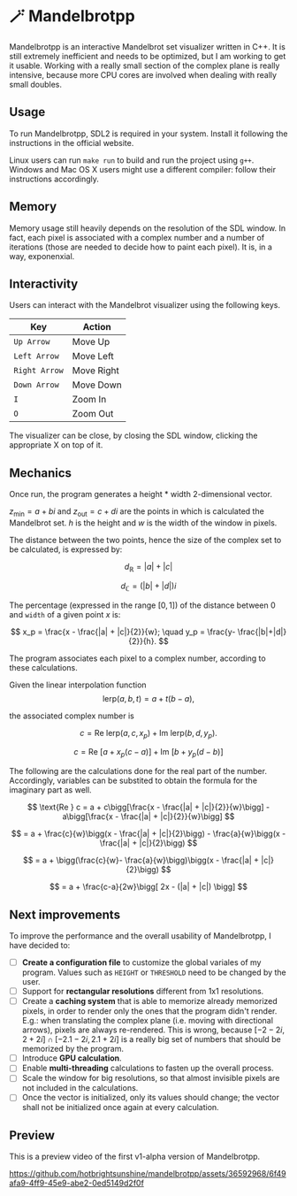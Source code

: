 # 🪄 Mandelbrotpp 

Mandelbrotpp is an interactive Mandelbrot set visualizer written in C++. 
It is still extremely inefficient and needs to be optimized, but I am working to get it usable. 
Working with a really small section of the complex plane is really intensive, because more CPU cores are involved
when dealing with really small doubles. 

## Usage

To run Mandelbrotpp, SDL2 is required in your system. Install it following the instructions in the official website. 

Linux users can run `make run` to build and run the project using `g++`. Windows and Mac OS X users might use a different compiler: follow their instructions accordingly. 

## Memory

Memory usage still heavily depends on the resolution of the SDL window. In fact, each pixel is associated with 
a complex number and a number of iterations (those are needed to decide how to paint each pixel). 
It is, in a way, exponenxial.

## Interactivity

Users can interact with the Mandelbrot visualizer using the following keys. 

| Key | Action |
| - | - |
| `Up Arrow` | Move Up |
| `Left Arrow` | Move Left |
| `Right Arrow` | Move Right | 
| `Down Arrow` | Move Down |
| `I` | Zoom In |
| `O` | Zoom Out |

The visualizer can be close, by closing the SDL window, clicking the appropriate X on top of it. 

## Mechanics 

Once run, the program generates a height * width 2-dimensional vector. 

$z_{\text{min}} = a +bi$ and $z_{\text{out}} = c+di$ are the points in which is calculated the Mandelbrot set. $h$ is the height and $w$ is the width of the window in pixels.

The distance between the two points, hence the size of the complex set to be calculated, is expressed by:

$$
d_{\mathbb{R}} = |a| + |c| 
$$

$$
d_{\mathbb{C}} = (|b| + |d|)i
$$

The percentage (expressed in the range $[0, 1]$) of the distance between 0 and `width` of a given point $x$ is:

$$
    x_p = \frac{x - \frac{|a| + |c|}{2}}{w}; \quad y_p = \frac{y- \frac{|b|+|d|}{2}}{h}.
$$

The program associates each pixel to a complex number, according to these calculations. 

Given the linear interpolation function 
$$
    \text{lerp}(a, b, t) = a+t(b-a),
$$

the associated complex number is

$$
    c = \text{Re } \text{lerp}(a, c, x_p) + \text{Im } \text{lerp}(b, d, y_p).
$$

$$
    c = \text{Re } [a + x_p(c - a)] + \text{Im } [b + y_p(d -b)]
$$

The following are the calculations done for the real part of the number. Accordingly, variables can be substited to obtain the formula for the imaginary part as well. 

$$
    \text{Re } c = a + c\bigg[\frac{x - \frac{|a| + |c|}{2}}{w}\bigg] - a\bigg[\frac{x - \frac{|a| + |c|}{2}}{w}\bigg]
$$

$$
    = a + \frac{c}{w}\bigg(x - \frac{|a| + |c|}{2}\bigg) - \frac{a}{w}\bigg(x - \frac{|a| + |c|}{2}\bigg)
$$

$$
    = a + \bigg(\frac{c}{w}- \frac{a}{w}\bigg)\bigg(x - \frac{|a| + |c|}{2}\bigg)
$$

$$
    = a + \frac{c-a}{2w}\bigg[ 2x - (|a| + |c|) \bigg]
$$

## Next improvements

To improve the performance and the overall usability of Mandelbrotpp, I have decided to:
-  [ ] **Create a configuration file** to customize the global variales of my program. Values such as `HEIGHT` or `THRESHOLD` need to be changed by the user. 
-  [ ] Support for **rectangular resolutions** different from 1x1 resolutions. 
-  [ ] Create a **caching system** that is able to memorize already memorized pixels, in order to render only the ones that the program didn't render. E.g.: when translating the complex plane (i.e. moving with directional arrows), pixels are always re-rendered. This is wrong, because $[-2 -2i, 2 + 2i] \cap [-2.1 -2i, 2.1 + 2i]$ is a really big set of numbers that should be memorized by the program. 
-  [ ] Introduce **GPU calculation**.
-  [ ] Enable **multi-threading** calculations to fasten up the overall process. 
-  [ ] Scale the window for big resolutions, so that almost invisible pixels are not included in the calculations. 
-  [ ] Once the vector is initialized, only its values should change; the vector shall not be initialized once again at every calculation. 

## Preview

This is a preview video of the first v1-alpha version of Mandelbrotpp. 

https://github.com/hotbrightsunshine/mandelbrotpp/assets/36592968/6f49afa9-4ff9-45e9-abe2-0ed5149d2f0f

